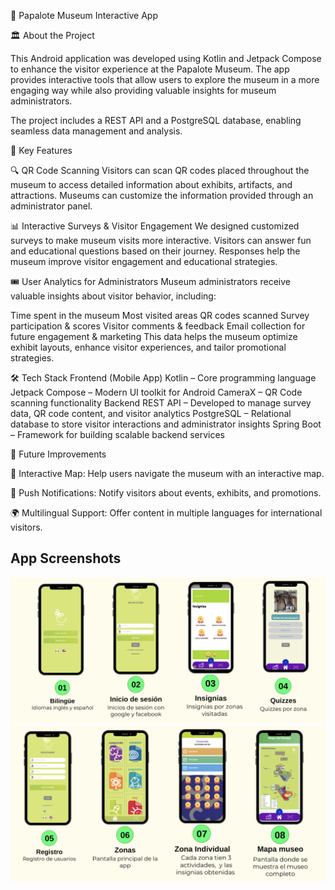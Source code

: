 📱 Papalote Museum Interactive App

🏛️ About the Project


This Android application was developed using Kotlin and Jetpack Compose to enhance the visitor experience at the Papalote Museum. The app provides interactive tools that allow users to explore the museum in a more engaging way while also providing valuable insights for museum administrators.

The project includes a REST API and a PostgreSQL database, enabling seamless data management and analysis.

🎯 Key Features


🔍 QR Code Scanning
Visitors can scan QR codes placed throughout the museum to access detailed information about exhibits, artifacts, and attractions.
Museums can customize the information provided through an administrator panel.


📊 Interactive Surveys & Visitor Engagement
We designed customized surveys to make museum visits more interactive.
Visitors can answer fun and educational questions based on their journey.
Responses help the museum improve visitor engagement and educational strategies.


🎟️ User Analytics for Administrators
Museum administrators receive valuable insights about visitor behavior, including:

Time spent in the museum
Most visited areas
QR codes scanned
Survey participation & scores
Visitor comments & feedback
Email collection for future engagement & marketing
This data helps the museum optimize exhibit layouts, enhance visitor experiences, and tailor promotional strategies.


🛠️ Tech Stack
Frontend (Mobile App)
Kotlin – Core programming language
Jetpack Compose – Modern UI toolkit for Android
CameraX – QR Code scanning functionality
Backend
REST API – Developed to manage survey data, QR code content, and visitor analytics
PostgreSQL – Relational database to store visitor interactions and administrator insights
Spring Boot – Framework for building scalable backend services


🚀 Future Improvements


📍 Interactive Map: Help users navigate the museum with an interactive map.


🔔 Push Notifications: Notify visitors about events, exhibits, and promotions.


🌍 Multilingual Support: Offer content in multiple languages for international visitors.

## App Screenshots

![Screens 1](images/screens1-4.png)
![Screens 5-8](images/screens5-8.png)
